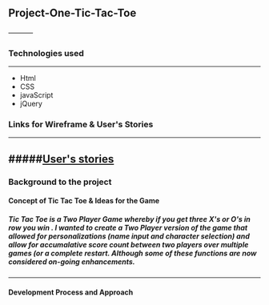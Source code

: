 ## Project-One-Tic-Tac-Toe
–––––––
### Technologies used 
-----
* Html
* CSS
* javaScript
* jQuery 

### Links for Wireframe & User's Stories 
-----

#####[User's stories](https://trello.com/b/hySlpAfs/project-1)
-----

### Background  to the project 

#### Concept of Tic Tac Toe & Ideas for the Game 

##### Tic Tac Toe is a Two Player Game whereby if you get three X's or O's in  row you win . I wanted to create a Two Player version of the game that allowed for personalizations (name input and character selection) and allow for accumalative score count between two players over multiple games (or a complete restart.  Although some of these functions are now considered on-going enhancements. 
----
#### Development Process and Approach 






 
